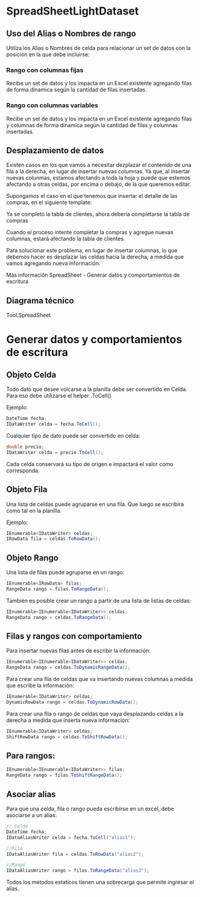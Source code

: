 # SpreadSheetLightDataset

## Uso del Alias o Nombres de rango 
Utiliza los Alias o Nombres de celda para relacionar un set de datos con la posición en la que debe incluirse:



 

 

### Rango con columnas fijas
Recibe un set de datos y los impacta en un Excel existente agregando filas de forma dinamica según la cantidad de filas insertadas.


### Rango con columnas variables
Recibe un set de datos y los impacta en un Excel existente agregando filas y columnas de forma dinamica según la cantidad de filas y columnas insertadas.


 

## Desplazamiento de datos
Existen casos en los que vamos a necesitar dezplazar el contenido de una fila a la derecha, en lugar de insertar nuevas columnas. Ya que, al insertar nuevas colunmas, estamos afectando a toda la hoja y puede que estemos afectando a otras celdas, por encima o debajo, de la que queremos editar.

 

Supongamos el caso en el que tenemos que insertar el detalle de las compras, en el siguiente template:


Ya se completó la tabla de clientes, ahora debería completarse la tabla de compras


Cuando el proceso intente completar la compras y agregue nuevas columnas, estará afectando la tabla de clientes.

 

 

Para solucionar este problema, en lugar de insertar columnas, lo que debemos hacer es desplazar las celdas hacia la derecha, a medida que vamos agregando nueva información.


 


 

 

Más información
SpreadSheet - Generar datos y comportamientos de escritura
 

## Diagrama técnico
Tool.SpreadSheet


# Generar datos y comportamientos de escritura

## Objeto Celda
Todo dato que desee volcarse a la planilla debe ser convertido en Celda. Para eso debe utilizarse el helper .ToCell()

Ejemplo:
```csharp
DateTime fecha;
IDataWriter celda = fecha.ToCell();
```

Cualquier tipo de dato puede ser convertido en celda:
```csharp
double precio;
IDataWriter celda = precio.ToCell();
```
Cada celda conservará su tipo de origen e impactará el valor como corresponda.

## Objeto Fila
Una lista de celdas puede agruparse en una fila. Que luego se escribira como tal en la planilla.

Ejemplo:
```csharp
IEnumerable<IDataWriter> celdas;
IRowData fila = celdas.ToRowData();
```
 
## Objeto Rango

Una lista de filas puede agruparse en un rango:
```csharp
IEnumerable<IRowData> filas;
RangeData rango = filas.ToRangeData();
```
 
También es posible crear un rango a partir de una lista de listas de celdas:
```csharp
IEnumerable<IEnumerable<IDataWriter>> celdas;
RangeData rango = celdas.ToRangeData();
```

## Filas y rangos con comportamiento
Para insertar nuevas filas antes de escribir la información:

```csharp
IEnumerable<IEnumerable<IDataWriter>> celdas;
RangeData rango = celdas.ToDynamicRangeData();
```

Para crear una fila de celdas que va insertando nuevas columnas a medida que escribe la información:
```csharp
IEnumerable<IDataWriter> celdas;
DynamicRowData rango = celdas.ToDynamicRowData();
```

Para crear una fila o rango de celdas que vaya desplazando celdas a la derecha a medida que inserta nueva información:
```csharp
IEnumerable<IDataWriter> celdas;
ShiftRowData rango = celdas.ToShiftRowData();
```

## Para rangos:

```csharp
IEnumerable<IEnumerable<IDataWriter>> filas;
RangeData rango = filas.ToShiftRangeData();
```

## Asociar alias
Para que una celda, fila o rango pueda escribirse en un excel, debe asociarse a un alias:

```csharp
// Celda
DateTime fecha;
IDataAliasWriter celda = fecha.ToCell("alias1");

//Fila
IDataAliasWriter fila = celdas.ToRowData("alias2"); 

//Rango
IDataAliasWriter rango = filas.ToRangeData("alias3");
```

Todos los metodos estaticos tienen una sobrecarga que permite ingresar el alias.
